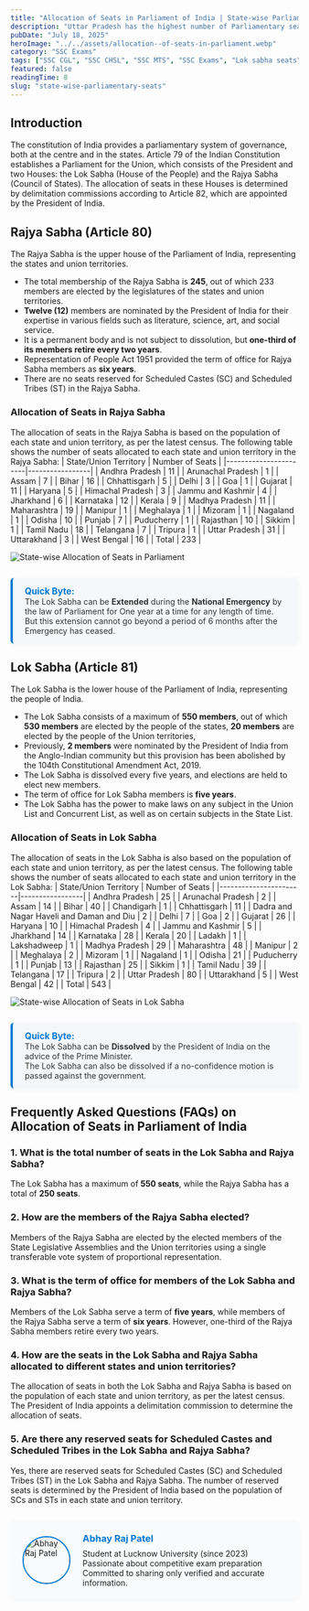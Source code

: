 ```yaml
---
title: "Allocation of Seats in Parliament of India | State-wise Parliamentary Seats"
description: "Uttar Pradesh has the highest number of Parliamentary seats in India, with 80 seats allocated to it in the Lok Sabha and 31 in the Rajya Sabha."
pubDate: "July 18, 2025"
heroImage: "../../assets/allocation--of-seats-in-parliament.webp"
category: "SSC Exams"
tags: ["SSC CGL", "SSC CHSL", "SSC MTS", "SSC Exams", "Lok sabha seats", "Parliamentary Seats","State-wise Parliamentary Seats"]
featured: false
readingTime: 8
slug: "state-wise-parliamentary-seats"
---
```


## Introduction
The constitution of India provides a parliamentary system of governance, both at the centre and in the states. Article 79 of the Indian Constitution establishes a Parliament for the Union, which consists of the President and two Houses: the Lok Sabha (House of the People) and the Rajya Sabha (Council of States). The allocation of seats in these Houses is determined by delimitation commissions according to Article 82, which are appointed by the President of India.

## Rajya Sabha (Article 80)
The Rajya Sabha is the upper house of the Parliament of India, representing the states and union territories. 
- The total membership of the Rajya Sabha is **245**, out of which 233 members are elected by the legislatures of the states and union territories.
- **Twelve (12)** members are nominated by the President of India for their expertise in various fields such as literature, science, art, and social service. 
- It is a permanent body and is not subject to dissolution, but **one-third of its members retire every two years**. 
- Representation of People Act 1951 provided the term of office for Rajya Sabha members as **six years**.
- There are no seats reserved for Scheduled Castes (SC) and Scheduled Tribes (ST) in the Rajya Sabha.

### Allocation of Seats in Rajya Sabha
The allocation of seats in the Rajya Sabha is based on the population of each state and union territory, as per the latest census. The following table shows the number of seats allocated to each state and union territory in the Rajya Sabha:
| State/Union Territory | Number of Seats |
|-----------------------|-----------------|
| Andhra Pradesh        | 11              |
| Arunachal Pradesh     | 1               |
| Assam                 | 7               |
| Bihar                 | 16              |
| Chhattisgarh          | 5               |
| Delhi                 | 3               |
| Goa                   | 1               |
| Gujarat               | 11              |
| Haryana               | 5               |
| Himachal Pradesh      | 3               |
| Jammu and Kashmir     | 4               |
| Jharkhand             | 6               |
| Karnataka             | 12              |
| Kerala                | 9               |
| Madhya Pradesh        | 11              |
| Maharashtra           | 19              |
| Manipur               | 1               |
| Meghalaya             | 1               |
| Mizoram               | 1               |
| Nagaland              | 1               |
| Odisha                | 10              |
| Punjab                | 7               |
| Puducherry            | 1               |
| Rajasthan             | 10              |
| Sikkim                | 1               |
| Tamil Nadu            | 18              |
| Telangana             | 7               |
| Tripura               | 1               |
| Uttar Pradesh         | 31              |
| Uttarakhand           | 3               |
| West Bengal           | 16              |
| Total                 | 233             |

![State-wise Allocation of Seats in Parliament](https://eduware.vercel.app/allocation-of-seats-in-rajya-sabha.png)

<!-- Quick Byte Section -->
<div style="background: #f5f7fa; border-left: 4px solid #0078d4; padding: 1em 1.5em; margin: 2em 0; border-radius: 6px; box-shadow: 0 2px 8px rgba(0,0,0,0.04);">
    <strong style="color: #0078d4; font-size: 1.1em;">Quick Byte:</strong>
    <p style="margin: 0; color: #333;">The Lok Sabha can be <b>Extended</b> during the <b>National Emergency</b> by the law of Parliament for One year at a time for any length of time.</p>
    <p style="margin: 0; color: #333;">But this extension cannot go beyond a period of 6 months after the Emergency has ceased.</p>
</div>

## Lok Sabha (Article 81)
The Lok Sabha is the lower house of the Parliament of India, representing the people of India.
- The Lok Sabha consists of a maximum of **550 members**, out of which **530 members** are elected by the people of the states, **20 members** are elected by the people of the Union territories,
- Previously, **2 members** were nominated by the President of India from the Anglo-Indian community but this provision has been abolished by the 104th Constitutional Amendment Act, 2019.
- The Lok Sabha is dissolved every five years, and elections are held to elect new members.
- The term of office for Lok Sabha members is **five years**.
- The Lok Sabha has the power to make laws on any subject in the Union List and Concurrent List, as well as on certain subjects in the State List.

### Allocation of Seats in Lok Sabha
The allocation of seats in the Lok Sabha is also based on the population of each state and union territory, as per the latest census. The following table shows the number of seats allocated to each state and union territory in the Lok Sabha:
| State/Union Territory | Number of Seats |
|-----------------------|-----------------|
| Andhra Pradesh        | 25              |
| Arunachal Pradesh     | 2               |
| Assam                 | 14              |
| Bihar                 | 40              |
| Chandigarh            | 1               |
| Chhattisgarh          | 11              |
| Dadra and Nagar Haveli and Daman and Diu | 2 |
| Delhi                 | 7               |
| Goa                   | 2               |
| Gujarat               | 26              |
| Haryana               | 10              |
| Himachal Pradesh      | 4               |
| Jammu and Kashmir     | 5               |
| Jharkhand             | 14              |
| Karnataka             | 28              |
| Kerala                | 20              |
| Ladakh                | 1               |
| Lakshadweep           | 1               |
| Madhya Pradesh        | 29              |
| Maharashtra           | 48              |
| Manipur               | 2               |
| Meghalaya             | 2               |
| Mizoram               | 1               |
| Nagaland              | 1               |
| Odisha                | 21              |
| Puducherry            | 1               |
| Punjab                | 13              |
| Rajasthan             | 25              |
| Sikkim                | 1               |
| Tamil Nadu            | 39              |
| Telangana             | 17              |
| Tripura               | 2               |
| Uttar Pradesh         | 80              |
| Uttarakhand           | 5               |
| West Bengal           | 42              |
| Total                 | 543             |

![State-wise Allocation of Seats in Lok Sabha](https://eduware.vercel.app/allocation-of-seats-in-lok-sabha.png)

<!-- Quick Byte Section -->
<div style="background: #f5f7fa; border-left: 4px solid #0078d4; padding: 1em 1.5em; margin: 2em 0; border-radius: 6px; box-shadow: 0 2px 8px rgba(0,0,0,0.04);">
    <strong style="color: #0078d4; font-size: 1.1em;">Quick Byte:</strong>
    <p style="margin: 0; color: #333;">The Lok Sabha can be <b>Dissolved</b> by the President of India on the advice of the Prime Minister.</p>
    <p style="margin: 0; color: #333;">The Lok Sabha can also be dissolved if a no-confidence motion is passed against the government.</p>
</div>

## Frequently Asked Questions (FAQs) on Allocation of Seats in Parliament of India
### 1. What is the total number of seats in the Lok Sabha and Rajya Sabha?
The Lok Sabha has a maximum of **550 seats**, while the Rajya Sabha has a total of **250 seats**.

### 2. How are the members of the Rajya Sabha elected?
Members of the Rajya Sabha are elected by the elected members of the State Legislative Assemblies and the Union territories using a single transferable vote system of proportional representation.

### 3. What is the term of office for members of the Lok Sabha and Rajya Sabha?
Members of the Lok Sabha serve a term of **five years**, while members of the Rajya Sabha serve a term of **six years**. However, one-third of the Rajya Sabha members retire every two years.

### 4. How are the seats in the Lok Sabha and Rajya Sabha allocated to different states and union territories?
The allocation of seats in both the Lok Sabha and Rajya Sabha is based on the population of each state and union territory, as per the latest census. The President of India appoints a delimitation commission to determine the allocation of seats.

### 5. Are there any reserved seats for Scheduled Castes and Scheduled Tribes in the Lok Sabha and Rajya Sabha?
Yes, there are reserved seats for Scheduled Castes (SC) and Scheduled Tribes (ST) in the Lok Sabha and Rajya Sabha. The number of reserved seats is determined by the President of India based on the population of SCs and STs in each state and union territory.

<script type="application/ld+json">
{
    "@context": "https://schema.org",
    "@type": "FrequentlyAskedQuestionsPage",
    "mainEntity": [
        {
            "@type": "Question",
            "name": "What is the total number of seats in the Lok Sabha and Rajya Sabha?",
            "acceptedAnswer": {
                "@type": "Answer",
                "text": "The Lok Sabha has a maximum of 550 seats, while the Rajya Sabha has a total of 250 seats."
            }
        },
        {
            "@type": "Question",
            "name": "How are the members of the Rajya Sabha elected?",
            "acceptedAnswer": {
                "@type": "Answer",
                "text": "Members of the Rajya Sabha are elected by the elected members of the State Legislative Assemblies and the Union territories using a single transferable vote system of proportional representation."
            }
        },
        {
            "@type": "Question",
            "name": "What is the term of office for members of the Lok Sabha and Rajya Sabha?",
            "acceptedAnswer": {
                "@type": "Answer",
                "text": "Members of the Lok Sabha serve a term of five years, while members of the Rajya Sabha serve a term of six years. However, one-third of the Rajya Sabha members retire every two years."
            }
        },
        {
            "@type": "Question",
            "name": "How are the seats in the Lok Sabha and Rajya Sabha allocated to different states and union territories?",
            "acceptedAnswer": {
                "@type": "Answer",
                "text": "The allocation of seats in both the Lok Sabha and Rajya Sabha is based on the population of each state and union territory, as per the latest census. The President of India appoints a delimitation commission to determine the allocation of seats."
            }
        },
        {
            "@type": "Question",
            "name": "Are there any reserved seats for Scheduled Castes and Scheduled Tribes in the Lok Sabha and Rajya Sabha?",
            "acceptedAnswer": {
                "@type": "Answer",
                "text": "Yes, there are reserved seats for Scheduled Castes (SC) and Scheduled Tribes (ST) in the Lok Sabha and Rajya Sabha. The number of reserved seats is determined by the President of India based on the population of SCs and STs in each state and union territory."
            }
        }
    ]
}
</script>

<!-- Author Section -->
<div style="display: flex; align-items: center; background: #f9fafb; border-radius: 8px; padding: 1.5em; margin-top: 2em; box-shadow: 0 2px 8px rgba(0,0,0,0.04);">
    <img src="https://avatars.githubusercontent.com/u/90134639?v=4" alt="Abhay Raj Patel" style="width: 80px; height: 80px; border-radius: 50%; margin-right: 1.5em; border: 2px solid #0078d4;">
    <div>
        <h3 style="margin: 0 0 0.5em 0; color: #0078d4;">Abhay Raj Patel</h3>
        <p style="margin: 0; color: #222;">
            Student at Lucknow University (since 2023)<br>
            Passionate about competitive exam preparation<br>
            Committed to sharing only verified and accurate information.     </p>
    </div>
</div>
<script type="application/ld+json">
{
    "@context": "https://schema.org",
    "@type": "Person",
    "name": "Abhay Raj Patel",
    "image": "https://avatars.githubusercontent.com/u/90134639?v=4",
    "description": "Student (Lucknow University Since 2023), Preparing for Competitive exams, I verify facts before posting.",
    "affiliation": {
        "@type": "CollegeOrUniversity",
        "name": "Lucknow University"
    }
}
</script>
